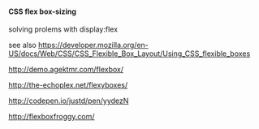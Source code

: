 #### CSS flex box-sizing
solving prolems with display:flex

see also
https://developer.mozilla.org/en-US/docs/Web/CSS/CSS_Flexible_Box_Layout/Using_CSS_flexible_boxes

http://demo.agektmr.com/flexbox/

http://the-echoplex.net/flexyboxes/

http://codepen.io/justd/pen/yydezN

http://flexboxfroggy.com/

